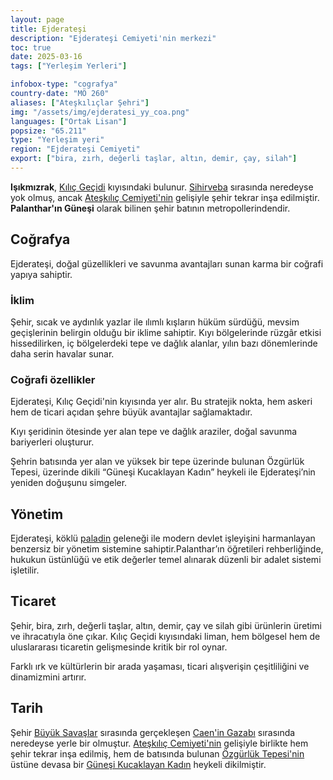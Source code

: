 ```yaml
---
layout: page
title: Ejderateşi
description: "Ejderateşi Cemiyeti'nin merkezi" 
toc: true
date: 2025-03-16
tags: ["Yerleşim Yerleri"]

infobox-type: "cografya"
country-date: "MÖ 260"
aliases: ["Ateşkılıçlar Şehri"]
img: "/assets/img/ejderatesi_yy_coa.png"
languages: ["Ortak Lisan"]
popsize: "65.211"
type: "Yerleşim yeri"
region: "Ejderateşi Cemiyeti"
export: ["bira, zırh, değerli taşlar, altın, demir, çay, silah"]
---
```


**Işıkmızrak**, [Kılıç Geçidi](#) kıyısındaki bulunur. [Sihirveba]() sırasında neredeyse yok olmuş, ancak [Ateşkılıç Cemiyeti'nin]() gelişiyle şehir tekrar inşa edilmiştir. **Palanthar'ın Güneşi** olarak bilinen şehir batının metropollerindendir.

## Coğrafya
Ejderateşi, doğal güzellikleri ve savunma avantajları sunan karma bir coğrafi yapıya sahiptir.

### İklim
Şehir, sıcak ve aydınlık yazlar ile ılımlı kışların hüküm sürdüğü, mevsim geçişlerinin belirgin olduğu bir iklime sahiptir. Kıyı bölgelerinde rüzgâr etkisi hissedilirken, iç bölgelerdeki tepe ve dağlık alanlar, yılın bazı dönemlerinde daha serin havalar sunar.

### Coğrafi özellikler
Ejderateşi, Kılıç Geçidi'nin kıyısında yer alır. Bu stratejik nokta, hem askeri hem de ticari açıdan şehre büyük avantajlar sağlamaktadır.

Kıyı şeridinin ötesinde yer alan tepe ve dağlık araziler, doğal savunma bariyerleri oluşturur.

Şehrin batısında yer alan ve yüksek bir tepe üzerinde bulunan Özgürlük Tepesi, üzerinde dikili “Güneşi Kucaklayan Kadın” heykeli ile Ejderateşi’nin yeniden doğuşunu simgeler.

## Yönetim
Ejderateşi, köklü [paladin]() geleneği ile modern devlet işleyişini harmanlayan benzersiz bir yönetim sistemine sahiptir.Palanthar’ın öğretileri rehberliğinde, hukukun üstünlüğü ve etik değerler temel alınarak düzenli bir adalet sistemi işletilir.

## Ticaret
Şehir, bira, zırh, değerli taşlar, altın, demir, çay ve silah gibi ürünlerin üretimi ve ihracatıyla öne çıkar. Kılıç Geçidi kıyısındaki liman, hem bölgesel hem de uluslararası ticaretin gelişmesinde kritik bir rol oynar.

Farklı ırk ve kültürlerin bir arada yaşaması, ticari alışverişin çeşitliliğini ve dinamizmini artırır.

## Tarih
Şehir [Büyük Savaşlar]() sırasında gerçekleşen [Caen'in Gazabı]() sırasında neredeyse yerle bir olmuştur. [Ateşkılıç Cemiyeti'nin]() gelişiyle birlikte hem şehir tekrar inşa edilmiş, hem de batısında bulunan [Özgürlük Tepesi'nin]() üstüne devasa bir [Güneşi Kucaklayan Kadın]() heykeli dikilmiştir.